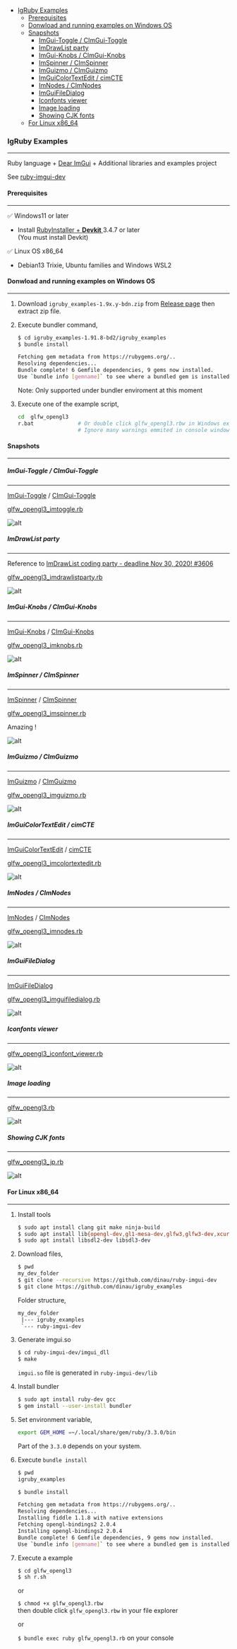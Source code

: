 <!-- START doctoc generated TOC please keep comment here to allow auto update -->
<!-- DON'T EDIT THIS SECTION, INSTEAD RE-RUN doctoc TO UPDATE -->

- [IgRuby Examples](#igruby-examples)
  - [Prerequisites](#prerequisites)
  - [Donwload and running examples on Windows OS](#donwload-and-running-examples-on-windows-os)
  - [Snapshots](#snapshots)
    - [ImGui-Toggle / CImGui-Toggle](#imgui-toggle--cimgui-toggle)
    - [ImDrawList party](#imdrawlist-party)
    - [ImGui-Knobs / CImGui-Knobs](#imgui-knobs--cimgui-knobs)
    - [ImSpinner / CImSpinner](#imspinner--cimspinner)
    - [ImGuizmo / CImGuizmo](#imguizmo--cimguizmo)
    - [ImGuiColorTextEdit / cimCTE](#imguicolortextedit--cimcte)
    - [ImNodes / CImNodes](#imnodes--cimnodes)
    - [ImGuiFileDialog](#imguifiledialog)
    - [Iconfonts viewer](#iconfonts-viewer)
    - [Image loading](#image-loading)
    - [Showing CJK fonts](#showing-cjk-fonts)
  - [For Linux x86_64](#for-linux-x86_64)

<!-- END doctoc generated TOC please keep comment here to allow auto update -->

### IgRuby Examples

---

Ruby language + [Dear ImGui](https://github.com/ocornut/imgui) + Additional libraries and examples project

See [ruby-imgui-dev](https://github.com/dinau/ruby-imgui-dev) 

#### Prerequisites

---

✅ Windows11 or later  
- Install [RubyInstaller + **Devkit** ](https://rubyinstaller.org/downloads/) 3.4.7 or later  
  (You must install Devkit)

✅  Linux OS x86_64 
- Debian13 Trixie, Ubuntu families and Windows WSL2


#### Donwload and running examples on Windows OS
---

1. Download `igruby_examples-1.9x.y-bdn.zip` from [Release page](https://github.com/dinau/igruby_examples/releases) then extract zip file.
1. Execute bundler command,

   ```sh
   $ cd igruby_examples-1.91.8-bd2/igruby_examples
   $ bundle install

   Fetching gem metadata from https://rubygems.org/..
   Resolving dependencies...
   Bundle complete! 6 Gemfile dependencies, 9 gems now installed.
   Use `bundle info [gemname]` to see where a bundled gem is installed.
   ```

   Note: Only supported under bundler enviroment at this moment 

1. Execute one of the example script,

   ```sh
   cd  glfw_opengl3
   r.bat              # Or double click glfw_opengl3.rbw in Windows explorer
                      # Ignore many warnings emmited in console window
   ```


#### Snapshots

---



##### ImGui-Toggle / CImGui-Toggle

---

[ImGui-Toggle](https://github.com/cmdwtf/imgui_toggle) / [CImGui-Toggle](https://github.com/dinau/cimgui_toggle)

[glfw_opengl3_imtoggle.rb](https://github.com/dinau/igruby_examples/blob/main/glfw_opengl3_imtoggle/glfw_opengl3_imtoggle.rb)  

![alt](https://github.com/dinau/igruby_examples/raw/main/img/imtoggle.png)  

##### ImDrawList party 

---

Reference to [ImDrawList coding party - deadline Nov 30, 2020! #3606](https://github.com/ocornut/imgui/issues/3606)

[glfw_opengl3_imdrawlistparty.rb](https://github.com/dinau/igruby_examples/blob/main/glfw_opengl3_imdrawlistparty/imDrawListParty.rb)  

![alt](https://github.com/dinau/igruby_examples/raw/main/img/imdrawlistparty.gif)  

##### ImGui-Knobs / CImGui-Knobs

---

[ImGui-Knobs](https://github.com/altschuler/imgui-knobs) / [CImGui-Knobs](https://github.com/dinau/cimgui-knobs)

[glfw_opengl3_imknobs.rb](glfw_opengl3_imknobs/glfw_opengl3_imknobs.rb)

![alt](img/imknobs.png)  

##### ImSpinner / CImSpinner

---

[ImSpinner](https://github.com/dalerank/imspinner) / [CImSpinner](https://github.com/dinau/cimspinner)

[glfw_opengl3_imspinner.rb](glfw_opengl3_imspinner/glfw_opengl3_imspinner.rb)  

Amazing !

![alt](img/imspinner.gif)


##### ImGuizmo / CImGuizmo

---

[ImGuizmo](https://github.com/CedricGuillemet/ImGuizmo) / [CImGuizmo](https://github.com/cimgui/cimguizmo)

[glfw_opengl3_imguizmo.rb](glfw_opengl3_imguizmo/glfw_opengl3_imguizmo.rb)  

![alt](img/imguizmo.png)

##### ImGuiColorTextEdit / cimCTE

---

[ImGuiColorTextEdit](https://github.com/santaclose/ImGuiColorTextEdit) / [cimCTE](https://github.com/cimgui/cimCTE) 

[glfw_opengl3_imcolortextedit.rb](https://github.com/dinau/igruby_examples/blob/main/glfw_opengl3_imcolortextedit/glfw_opengl3_imcolortextedit.rb)  

![alt](img/imcolortextedit.png)

##### ImNodes / CImNodes

---

[ImNodes](https://github.com/Nelarius/imnodes) / [CImNodes](https://github.com/cimgui/cimnodes)

[glfw_opengl3_imnodes.rb](https://github.com/dinau/igruby_examples/blob/main/glfw_opengl3_imnodes/glfw_opengl3_imnodes.rb)  

![alt](https://github.com/dinau/igruby_examples/raw/main/img/imnodes.png)

##### ImGuiFileDialog 

---

[ImGuiFileDialog](https://github.com/aiekick/ImGuiFileDialog)

[glfw_opengl3_imguifiledialog.rb](https://github.com/dinau/igruby_examples/blob/main/glfw_opengl3_imguifiledialog/glfw_opengl3_imguifiledialog.rb)  

![alt](https://github.com/dinau/igruby_examples/raw/main/img/imguifiledialog.png)

##### Iconfonts viewer

---

[glfw_opengl3_iconfont_viewer.rb](https://github.com/dinau/igruby_examples/blob/main/glfw_opengl3_iconfont_viewer/glfw_opengl3_iconfont_viewer.rb)

![alt](img/iconfont_viewer.png)

##### Image loading

---

[glfw_opengl3.rb](https://github.com/dinau/igruby_examples/blob/main/glfw_opengl3/glfw_opengl3.rb)

![alt](https://github.com/dinau/igruby_examples/raw/main/img/glfw_opengl3.gif)  

##### Showing CJK fonts

---

[glfw_opengl3_jp.rb](https://github.com/dinau/igruby_examples/blob/main/glfw_opengl3_jp/glfw_opengl3_jp.rb)

![alt](https://github.com/dinau/igruby_examples/raw/main/img/glfw_opengl3_jp.png)



#### For Linux x86_64

---
1. Install tools 

   ```sh
   $ sudo apt install clang git make ninja-build
   $ sudo apt install lib{opengl-dev,gl1-mesa-dev,glfw3,glfw3-dev,xcursor-dev,xinerama-dev,xi-dev}
   $ sudo apt install libsdl2-dev libsdl3-dev
   ```

1. Download files,

   ```sh
   $ pwd 
   my_dev_folder
   $ git clone --recursive https://github.com/dinau/ruby-imgui-dev
   $ git clone https://github.com/dinau/igruby_examples
   ```
   
      Folder structure,
   
      ```txt
      my_dev_folder
       |--- igruby_examples
       `--- ruby-imgui-dev
      ```

1. Generate imgui.so
   
   ```sh
   $ cd ruby-imgui-dev/imgui_dll
   $ make
   ```

   `imgui.so` file is generated in `ruby-imgui-dev/lib`
   
1. Install bundler

   ```sh
   $ sudo apt install ruby-dev gcc
   $ gem install --user-install bundler
   ```

1. Set environment variable,

   ```sh
   export GEM_HOME =~/.local/share/gem/ruby/3.3.0/bin
   ```

   Part of the `3.3.0` depends on your system.

1. Execute `bundle install`

   ```sh
   $ pwd 
   igruby_examples

   $ bundle install

   Fetching gem metadata from https://rubygems.org/..
   Resolving dependencies...
   Installing fiddle 1.1.8 with native extensions
   Fetching opengl-bindings2 2.0.4
   Installing opengl-bindings2 2.0.4
   Bundle complete! 6 Gemfile dependencies, 9 gems now installed.
   Use `bundle info [gemname]` to see where a bundled gem is installed.
   ```

1. Execute a example

   ```sh
   $ cd glfw_opengl3
   $ sh r.sh 
   ```

   or 
   
   `$ chmod +x glfw_opengl3.rbw`  
   then double click `glfw_opengl3.rbw` in your file explorer 

   or

   `$ bundle exec ruby glfw_opengl3.rb` on your console

